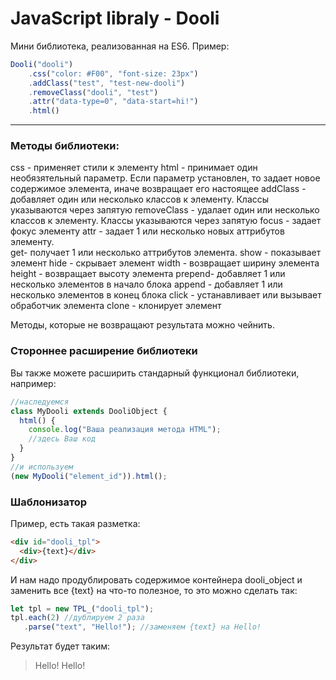 ﻿JavaScript libraly - Dooli
====================

Мини библиотека, реализованная на ES6.
Пример: 
```javascript
Dooli("dooli")
    .css("color: #F00", "font-size: 23px")
    .addClass("test", "test-new-dooli")
    .removeClass("dooli", "test")
    .attr("data-type=0", "data-start=hi!")
    .html()
```
__________
### Методы библиотеки: ###
css - применяет стили к элементу 
html - принимает один необязятельный параметр. Если параметр установлен, то задает новое содержимое элемента, иначе возвращает его настоящее
addClass - добавляет один или несколько классов к элементу. Классы указываются через запятую
removeClass - удалает один или несколько классов к элементу. Классы указываются через запятую
focus - задает фокус элементу
attr - задает 1 или несколько новых аттрибутов элементу.  
get- получает 1 или несколько аттрибутов элемента. 
show - показывает элемент
hide - скрывает элемент
width - возвращает ширину элемента
height - возвращает высоту элемента
prepend- добавляет 1 или несколько элементов в начало блока
append - добавляет 1 или несколько элементов в конец блока
click - устанавливает или вызывает обработчик элемента
clone - клонирует элемент

Методы, которые не возвращают результата можно чейнить.

### Стороннее расширение библиотеки ###
Вы также можете расширить стандарный функционал библиотеки, например:

```javascript
//наследуемся
class MyDooli extends DooliObject {
  html() {
    console.log("Ваша реализация метода HTML");
    //здесь Ваш код
  }
}
//и используем
(new MyDooli("element_id")).html();
```
### Шаблонизатор ###
Пример, есть такая разметка:
```html 
<div id="dooli_tpl">
  <div>{text}</div>
</div>
```
И нам надо продублировать содержимое контейнера dooli_object и заменить все {text} на что-то полезное, то это можно сделать так:
```javascript
let tpl = new TPL_("dooli_tpl");
tpl.each(2) //дублируем 2 раза
   .parse("text", "Hello!"); //заменяем {text} на Hello! 
```
Результат будет таким:
> Hello!
> Hello!














